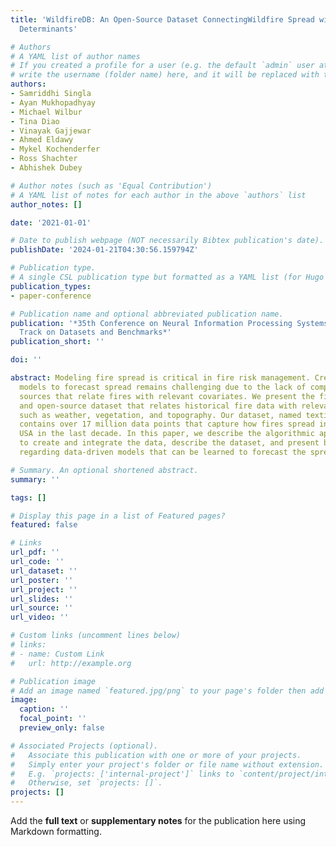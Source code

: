 ```yaml
---
title: 'WildfireDB: An Open-Source Dataset ConnectingWildfire Spread with Relevant
  Determinants'

# Authors
# A YAML list of author names
# If you created a profile for a user (e.g. the default `admin` user at `content/authors/admin/`), 
# write the username (folder name) here, and it will be replaced with their full name and linked to their profile.
authors:
- Samriddhi Singla
- Ayan Mukhopadhyay
- Michael Wilbur
- Tina Diao
- Vinayak Gajjewar
- Ahmed Eldawy
- Mykel Kochenderfer
- Ross Shachter
- Abhishek Dubey

# Author notes (such as 'Equal Contribution')
# A YAML list of notes for each author in the above `authors` list
author_notes: []

date: '2021-01-01'

# Date to publish webpage (NOT necessarily Bibtex publication's date).
publishDate: '2024-01-21T04:30:56.159794Z'

# Publication type.
# A single CSL publication type but formatted as a YAML list (for Hugo requirements).
publication_types:
- paper-conference

# Publication name and optional abbreviated publication name.
publication: '*35th Conference on Neural Information Processing Systems (NeurIPS 2021)
  Track on Datasets and Benchmarks*'
publication_short: ''

doi: ''

abstract: Modeling fire spread is critical in fire risk management. Creating data-driven
  models to forecast spread remains challenging due to the lack of comprehensive data
  sources that relate fires with relevant covariates. We present the first comprehensive
  and open-source dataset that relates historical fire data with relevant covariates
  such as weather, vegetation, and topography. Our dataset, named textitWildfireDB,
  contains over 17 million data points that capture how fires spread in the continental
  USA in the last decade. In this paper, we describe the algorithmic approach used
  to create and integrate the data, describe the dataset, and present benchmark results
  regarding data-driven models that can be learned to forecast the spread of wildfires.

# Summary. An optional shortened abstract.
summary: ''

tags: []

# Display this page in a list of Featured pages?
featured: false

# Links
url_pdf: ''
url_code: ''
url_dataset: ''
url_poster: ''
url_project: ''
url_slides: ''
url_source: ''
url_video: ''

# Custom links (uncomment lines below)
# links:
# - name: Custom Link
#   url: http://example.org

# Publication image
# Add an image named `featured.jpg/png` to your page's folder then add a caption below.
image:
  caption: ''
  focal_point: ''
  preview_only: false

# Associated Projects (optional).
#   Associate this publication with one or more of your projects.
#   Simply enter your project's folder or file name without extension.
#   E.g. `projects: ['internal-project']` links to `content/project/internal-project/index.md`.
#   Otherwise, set `projects: []`.
projects: []
---
```


Add the **full text** or **supplementary notes** for the publication here using Markdown formatting.
